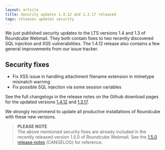 ```yaml
---
layout: article
title: Security updates 1.4.12 and 1.3.17 released
tags: releases updates security
---
```


We just published security updates to the LTS versions 1.4 and 1.3 of Roundcube Webmail.
They both contain fixes to two recently discovered SQL injection and XSS vulnerabilities.
The 1.4.12 release also contains a few general improvements from our issue tracker.

## Security fixes

- Fix XSS issue in handling attachment filename extension in mimetype mismatch warning
- Fix possible SQL injection via some session variables

See the full changelogs in the release notes on the Github download pages for the updated versions
[1.4.12](https://github.com/roundcube/roundcubemail/releases/tag/1.4.12) and [1.3.17](https://github.com/roundcube/roundcubemail/releases/tag/1.3.17).

We strongly recommend to update all productive installations of Roundcube
with these new versions.

> **PLEASE NOTE**  
> The above mentioned security fixes are already included in the recently released version 1.5.0
> of Roundcube Webmail. See the [1.5.0 release notes](https://github.com/roundcube/roundcubemail/releases/tag/1.5.0)
> (CANGELOG) for reference.

